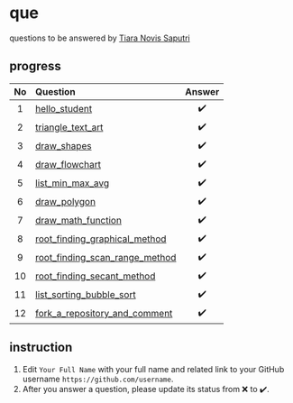 # que
questions to be answered by [Tiara Novis Saputri](https://github.com/tiaranovis)


## progress
No | Question | Answer
:-: | :- | :-:
1 | [hello_student](hello_student.ipynb) | ✔️
2 | [triangle_text_art](triangle_text_art.ipynb) | ✔️
3 | [draw_shapes](draw_shapes.ipynb) | ✔️
4 | [draw_flowchart](draw_flowchart.ipynb) | ✔️
5 | [list_min_max_avg](list_min_max_avg.ipynb) | ✔️
6 | [draw_polygon](draw_polygon.ipynb) | ✔️
7 | [draw_math_function](draw_math_function.ipynb) | ✔️
8 | [root_finding_graphical_method](root_finding_graphical_method.ipynb) | ✔️
9 | [root_finding_scan_range_method](root_finding_scan_range_method.ipynb) | ✔️
10 | [root_finding_secant_method](root_finding_secant_method.ipynb) | ✔️
11 | [list_sorting_bubble_sort](list_sorting_bubble_sort.ipynb) | ✔️
12 | [fork_a_repository_and_comment](fork_a_repository_and_comment.ipynb) | ✔️

## instruction
1. Edit `Your Full Name` with your full name and related link to your GitHub username `https://github.com/username`.
2. After you answer a question, please update its status from :x: to :heavy_check_mark:.

